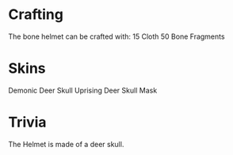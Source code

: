 # Crafting

The bone helmet can be crafted with:
15 Cloth
50 Bone Fragments
# Skins

Demonic Deer Skull
Uprising Deer Skull Mask
# Trivia

The Helmet is made of a deer skull.
